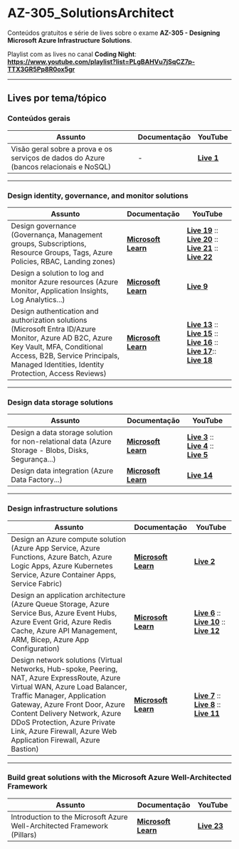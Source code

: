 # AZ-305_SolutionsArchitect
Conteúdos gratuitos e série de lives sobre o exame **AZ-305 - Designing Microsoft Azure Infrastructure Solutions**.

Playlist com as lives no canal **Coding Night**:
**https://www.youtube.com/playlist?list=PLgBAHVu7jSqCZ7p-TTX3GR5Pp8R0ox5gr**

---

## Lives por tema/tópico

### Conteúdos gerais

| **Assunto** | **Documentação** | **YouTube** |
|-------------|------------------|-------------|
| Visão geral sobre a prova e os serviços de dados do Azure (bancos relacionais e NoSQL) | - | [**Live 1**](https://www.youtube.com/watch?v=oj7zL85R6yI) |

---

### Design identity, governance, and monitor solutions

| **Assunto** | **Documentação** | **YouTube** |
|-------------|------------------|-------------|
| Design governance (Governança, Management groups, Subscriptions, Resource Groups, Tags, Azure Policies, RBAC, Landing zones) | [**Microsoft Learn**](https://learn.microsoft.com/en-us/training/modules/design-governance/) | [**Live 19**](https://www.youtube.com/watch?v=1CRpas-AqT0) :: [**Live 20**](https://www.youtube.com/watch?v=JGG3qc2wphk) :: [**Live 21**](https://www.youtube.com/watch?v=FW-jD5AxBvk) :: [**Live 22**](https://www.youtube.com/watch?v=FW-jD5AxBvk) |
| Design a solution to log and monitor Azure resources (Azure Monitor, Application Insights, Log Analytics...) | [**Microsoft Learn**](https://learn.microsoft.com/en-us/training/modules/design-solution-to-log-monitor-azure-resources/) | [**Live 9**](https://www.youtube.com/watch?v=Bomq_Vvm2UI) |
| Design authentication and authorization solutions (Microsoft Entra ID/Azure Monitor, Azure AD B2C, Azure Key Vault, MFA, Conditional Access, B2B, Service Principals, Managed Identities, Identity Protection, Access Reviews) | [**Microsoft Learn**](https://learn.microsoft.com/en-us/training/modules/design-authentication-authorization-solutions/) | [**Live 13**](https://www.youtube.com/watch?v=9wA8KN0opCY) :: [**Live 15**](https://www.youtube.com/watch?v=EW9cepOM4N8) :: [**Live 16**](https://www.youtube.com/watch?v=3SZ_WifKIns) :: [**Live 17**](https://www.youtube.com/watch?v=HkxgAHlBPjw):: [**Live 18**](https://www.youtube.com/watch?v=Fj7vP2W2tTE) |

---

### Design data storage solutions

| **Assunto** | **Documentação** | **YouTube** |
|-------------|------------------|-------------|
| Design a data storage solution for non-relational data (Azure Storage - Blobs, Disks, Segurança...) | [**Microsoft Learn**](https://learn.microsoft.com/en-us/training/modules/design-data-storage-solution-for-non-relational-data/) | [**Live 3**](https://www.youtube.com/watch?v=b87W4PFimNo) :: [**Live 4**](https://www.youtube.com/watch?v=Kk_Y1oEMLs4) :: [**Live 5**](https://www.youtube.com/watch?v=dDe8iN1Qrlc)|
| Design data integration (Azure Data Factory...) | [**Microsoft Learn**](https://learn.microsoft.com/en-us/training/modules/design-data-integration/) | [**Live 14**](https://www.youtube.com/watch?v=O-fvy_MnQ9c) |

---

### Design infrastructure solutions

| **Assunto** | **Documentação** | **YouTube** |
|-------------|------------------|-------------|
| Design an Azure compute solution (Azure App Service, Azure Functions, Azure Batch, Azure Logic Apps, Azure Kubernetes Service, Azure Container Apps, Service Fabric) | [**Microsoft Learn**](https://learn.microsoft.com/en-us/training/modules/design-compute-solution/) | [**Live 2**](https://www.youtube.com/watch?v=_YB-tw52cJI) |
| Design an application architecture (Azure Queue Storage, Azure Service Bus, Azure Event Hubs, Azure Event Grid, Azure Redis Cache, Azure API Management, ARM, Bicep, Azure App Configuration) | [**Microsoft Learn**](https://learn.microsoft.com/en-us/training/modules/design-application-architecture/) | [**Live 6**](https://www.youtube.com/watch?v=807J7Qth-WM) :: [**Live 10**](https://www.youtube.com/watch?v=KATsXh0zkGY) :: [**Live 12**](https://www.youtube.com/watch?v=RPFZw2bgEi8) |
| Design network solutions (Virtual Networks, Hub-spoke, Peering, NAT, Azure ExpressRoute, Azure Virtual WAN, Azure Load Balancer, Traffic Manager, Application Gateway, Azure Front Door, Azure Content Delivery Network, Azure DDoS Protection, Azure Private Link, Azure Firewall, Azure Web Application Firewall, Azure Bastion) | [**Microsoft Learn**](https://learn.microsoft.com/en-us/training/modules/design-network-solutions/) | [**Live 7**](https://www.youtube.com/watch?v=2FhcqDUKxRM) :: [**Live 8**](https://www.youtube.com/watch?v=kDdZShv0QdM) :: [**Live 11**](https://www.youtube.com/watch?v=f8SwiC9fam4) |

---

### Build great solutions with the Microsoft Azure Well-Architected Framework

| **Assunto** | **Documentação** | **YouTube** |
|-------------|------------------|-------------|
| Introduction to the Microsoft Azure Well-Architected Framework (Pillars) | [**Microsoft Learn**](https://learn.microsoft.com/en-us/training/modules/azure-well-architected-introduction/) | [**Live 23**](https://www.youtube.com/watch?v=fOIel4OB9YM) |
